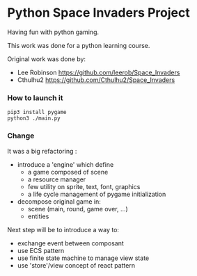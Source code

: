 # Python Space Invaders Project

Having fun with python gaming.

This work was done for a python learning course.

Original work was done by:
 - Lee Robinson https://github.com/leerob/Space_Invaders
 - Cthulhu2 https://github.com/Cthulhu2/Space_Invaders


### How to launch it
```
pip3 install pygame
python3 ./main.py
```

### Change

It was a big refactoring :
- introduce a 'engine' which define
   - a game composed of scene
   - a resource manager
   - few utility on sprite, text, font, graphics
   - a life cycle management of pygame initialization
- decompose original game in:
  - scene (main, round, game over, ...)
  - entities

Next step will be to introduce a way to:
 - exchange event between composant
 - use ECS pattern
 - use finite state machine to manage view state
 - use 'store'/view concept of react pattern


